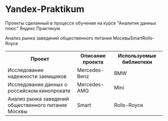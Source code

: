 # Yandex-Praktikum
Проекты сделанный в процессе обучения на курсе "Аналитик данных плюс" Яндекс Практикум
<table>
  <tbody>
    <tr>
      <th>Проект</th>
      <th>Описание проекта</th>
      <th>Используемые библиотеки</th>
    </tr>
    <tr>
      <td>Исследование надежности заемщиков</td>
      <td>Mercedes-Benz</td>
      <td>BMW</td>
    </tr>
    <tr>
      <td> Исследование данных о российском кинопрокате</td>
      <td>Mercedes-AMG</td>
      <td>Mini</td>
    </tr>
    <tr>
      <td>Анализ рынка заведений общественного питания Москвы</td>
      <td>Smart</td>
      <td>Rolls-Royce</td>
    </tr>
    <tr>
      <tf>Анализ рынка заведений общественного питания Москвы</tf>
      <tf>Smart</tf>
      <tf>Rolls-Royce</tf>
    </tr>
  </tbody>
</table>
